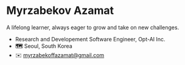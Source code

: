 # Myrzabekov Azamat

A lifelong learner, always eager to grow and take on new challenges.

- Research and Developement Software Engineer, Opt-AI Inc.
- <strong>🗺️</strong> Seoul, South Korea
- ✉️ myrzabekoffazamat@gmail.com


<!--
## Career Timeline

| Year          | Role & Project                                                                                      |
|---------------|-----------------------------------------------------------------------------------------------------|
|               |                                                                                                     |

## Personal Projects

## Skills

## Education
- **BSc, Computer Science and Engineering**: Ulsan National Institute of Science and technology | Ulsan, South Korea (2019-2023)
-->
